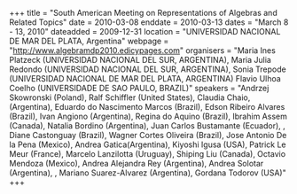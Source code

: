 +++
title = "South American Meeting on Representations of Algebras and Related Topics"
date = 2010-03-08
enddate = 2010-03-13
dates = "March 8 - 13, 2010"
dateadded = 2009-12-31
location = "UNIVERSIDAD NACIONAL DE MAR DEL PLATA, Argentina"
webpage = "http://www.algebramdp2010.edicypages.com"
organisers = "Maria Ines Platzeck (UNIVERSIDAD NACIONAL DEL SUR, ARGENTINA), Maria Julia Redondo (UNIVERSIDAD NACIONAL DEL SUR, ARGENTINA), Sonia Trepode (UNIVERSIDAD NACIONAL DE MAR DEL PLATA, ARGENTINA) Flavio Ulhoa Coelho (UNIVERSIDADE DE SAO PAULO, BRAZIL)"
speakers = "Andrzej Skowronski (Poland), Ralf Schiffler (United States), Claudia Chaio, (Argentina), Eduardo do Nascimento Marcos (Brazil), Edson Ribeiro Alvares (Brazil), Ivan Angiono (Argentina), Regina do Aquino (Brazil), Ibrahim Assem (Canada), Natalia Bordino (Argentina), Juan Carlos Bustamante (Ecuador), , Diane Castonguay (Brazil), Wagner Cortes Oliveira (Brazil), Jose Antonio De la Pena (Mexico), Andrea Gatica(Argentina), Kiyoshi Igusa (USA), Patrick Le Meur (France), Marcelo Lanzilotta (Uruguay), Shiping Liu (Canada), Octavio Mendoza (Mexico), Andrea Alejandra Rey (Argentina), Andrea Solotar (Argentina), , Mariano Suarez-Alvarez (Argentina), Gordana Todorov (USA)"
+++
